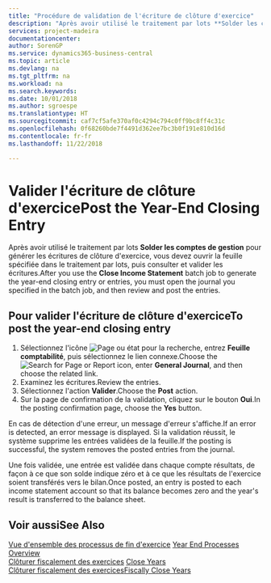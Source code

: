 ```yaml
---
title: "Procédure de validation de l'écriture de clôture d'exercice"
description: "Après avoir utilisé le traitement par lots **Solder les comptes de gestion** pour générer les écritures de clôture d'exercice, vous devez ouvrir la feuille spécifiée dans le traitement par lots, puis consulter et valider les écritures."
services: project-madeira
documentationcenter: 
author: SorenGP
ms.service: dynamics365-business-central
ms.topic: article
ms.devlang: na
ms.tgt_pltfrm: na
ms.workload: na
ms.search.keywords: 
ms.date: 10/01/2018
ms.author: sgroespe
ms.translationtype: HT
ms.sourcegitcommit: caf7cf5afe370af0c4294c794c0ff9bc8ff4c31c
ms.openlocfilehash: 0f68260bde7f4491d362ee7bc3b0f191e810d16d
ms.contentlocale: fr-fr
ms.lasthandoff: 11/22/2018

---
```

# <a name="post-the-year-end-closing-entry"></a><span data-ttu-id="8e9e3-103">Valider l'écriture de clôture d'exercice</span><span class="sxs-lookup"><span data-stu-id="8e9e3-103">Post the Year-End Closing Entry</span></span>
<span data-ttu-id="8e9e3-104">Après avoir utilisé le traitement par lots **Solder les comptes de gestion** pour générer les écritures de clôture d'exercice, vous devez ouvrir la feuille spécifiée dans le traitement par lots, puis consulter et valider les écritures.</span><span class="sxs-lookup"><span data-stu-id="8e9e3-104">After you use the **Close Income Statement** batch job to generate the year-end closing entry or entries, you must open the journal you specified in the batch job, and then review and post the entries.</span></span>  

## <a name="to-post-the-year-end-closing-entry"></a><span data-ttu-id="8e9e3-105">Pour valider l'écriture de clôture d'exercice</span><span class="sxs-lookup"><span data-stu-id="8e9e3-105">To post the year-end closing entry</span></span>  

1.  <span data-ttu-id="8e9e3-106">Sélectionnez l'icône ![Page ou état pour la recherche](../../media/ui-search/search_small.png "Page ou état pour la recherche"), entrez **Feuille comptabilité**, puis sélectionnez le lien connexe.</span><span class="sxs-lookup"><span data-stu-id="8e9e3-106">Choose the ![Search for Page or Report](../../media/ui-search/search_small.png "Search for Page or Report icon") icon, enter **General Journal**, and then choose the related link.</span></span>  
2.  <span data-ttu-id="8e9e3-107">Examinez les écritures.</span><span class="sxs-lookup"><span data-stu-id="8e9e3-107">Review the entries.</span></span>  
3.  <span data-ttu-id="8e9e3-108">Sélectionnez l'action **Valider**.</span><span class="sxs-lookup"><span data-stu-id="8e9e3-108">Choose the **Post** action.</span></span>  
4.  <span data-ttu-id="8e9e3-109">Sur la page de confirmation de la validation, cliquez sur le bouton **Oui**.</span><span class="sxs-lookup"><span data-stu-id="8e9e3-109">In the posting confirmation page, choose the **Yes** button.</span></span>  

<span data-ttu-id="8e9e3-110">En cas de détection d'une erreur, un message d'erreur s'affiche.</span><span class="sxs-lookup"><span data-stu-id="8e9e3-110">If an error is detected, an error message is displayed.</span></span> <span data-ttu-id="8e9e3-111">Si la validation réussit, le système supprime les entrées validées de la feuille.</span><span class="sxs-lookup"><span data-stu-id="8e9e3-111">If the posting is successful, the system removes the posted entries from the journal.</span></span>  

<span data-ttu-id="8e9e3-112">Une fois validée, une entrée est validée dans chaque compte résultats, de façon à ce que son solde indique zéro et à ce que les résultats de l'exercice soient transférés vers le bilan.</span><span class="sxs-lookup"><span data-stu-id="8e9e3-112">Once posted, an entry is posted to each income statement account so that its balance becomes zero and the year's result is transferred to the balance sheet.</span></span>  

## <a name="see-also"></a><span data-ttu-id="8e9e3-113">Voir aussi</span><span class="sxs-lookup"><span data-stu-id="8e9e3-113">See Also</span></span>  
 <span data-ttu-id="8e9e3-114">[Vue d'ensemble des processus de fin d'exercice](year-end-processes-overview.md) </span><span class="sxs-lookup"><span data-stu-id="8e9e3-114">[Year End Processes Overview](year-end-processes-overview.md) </span></span>  
 <span data-ttu-id="8e9e3-115">[Clôturer fiscalement des exercices](how-to-close-years.md) </span><span class="sxs-lookup"><span data-stu-id="8e9e3-115">[Close Years](how-to-close-years.md) </span></span>  
 [<span data-ttu-id="8e9e3-116">Clôturer fiscalement des exercices</span><span class="sxs-lookup"><span data-stu-id="8e9e3-116">Fiscally Close Years</span></span>](how-to-fiscally-close-years.md)

